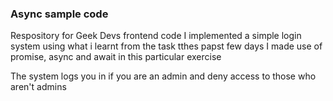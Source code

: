 ### Async sample code
Respository for Geek Devs frontend code
I implemented a simple login system using what i learnt from the task tthes papst few days
I made use of promise, async and await in this particular exercise

The system logs you in if you are an admin and deny access to those who aren't admins
